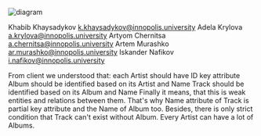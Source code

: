 ![diagram](/Users/artmurashko/S22-DataBases/week01/ChenNotation.jpeg)

Khabib Khaysadykov k.khaysadykov@innopolis.university
Adela Krylova a.krylova@innopolis.university
Artyom Chernitsa a.chernitsa@innopolis.university
Artem Murashko ar.murashko@innopolis.university
Iskander Nafikov i.nafikov@innopolis.university

From client we understood that:
    each Artist should have ID key attribute 
    Album should be identified based on its Artist and Name
    Track should be identified based on its Album and Name
    Finally it means, that this is weak entities and relations between them. That's why Name attribute of Track is partial key attribute and 	the Name of Album too. 
    Besides, there is only strict condition that Track can't exist without Album. Every Artist can have a lot of Albums.

​    